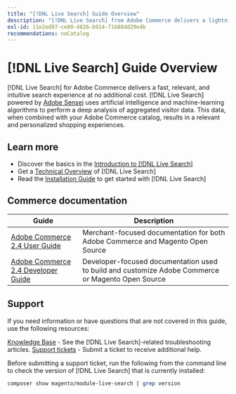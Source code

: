 ```yaml
---
title: "[!DNL Live Search] Guide Overview"
description: "[!DNL Live Search] from Adobe Commerce delivers a lightning fast, super-relevant, and intuitive search experience."
exl-id: 11e2ed97-ce80-4826-b914-71688dd29e4b
recommendations: noCatalog
---
```

# [!DNL Live Search] Guide Overview

[!DNL Live Search] for Adobe Commerce delivers a fast, relevant, and intuitive search experience at no additional cost. [!DNL Live Search] powered by [Adobe Sensei](https://www.adobe.com/sensei.html) uses artificial intelligence and machine-learning algorithms to perform a deep analysis of aggregated visitor data. This data, when combined with your Adobe Commerce catalog, results in a relevant and personalized shopping experiences. 

## Learn more

* Discover the basics in the [Introduction to [!DNL Live Search]](overview.md)
* Get a [Technical Overview](onboarding-overview.md) of [!DNL Live Search]
* Read the [Installation Guide](install.md) to get started with [!DNL Live Search]

## Commerce documentation

| Guide | Description |
|------ | ----------- |
| [Adobe Commerce 2.4 User Guide](https://experienceleague.adobe.com/docs/commerce.html) | Merchant-focused documentation for both Adobe Commerce and Magento Open Source |
| [Adobe Commerce 2.4 Developer Guide](https://developer.adobe.com/commerce/docs) | Developer-focused documentation used to build and customize Adobe Commerce or Magento Open Source |

## Support

If you need information or have questions that are not covered in this guide, use the following resources:

[Knowledge Base](https://experienceleague.adobe.com/docs/commerce-knowledge-base/kb/overview.html) - See the [!DNL Live Search]-related troubleshooting articles.
[Support tickets](https://experienceleague.adobe.com/docs/commerce-knowledge-base/kb/help-center-guide/magento-help-center-user-guide.html#submit-ticket) - Submit a ticket to receive additional help.

Before submitting a support ticket, run the following from the command line to check the version of [!DNL Live Search] that is currently installed:

```bash
composer show magento/module-live-search | grep version
```
